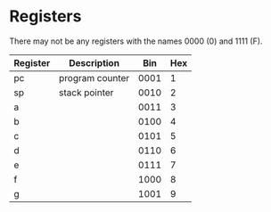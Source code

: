# Registers

There may not be any registers with the names 0000 (0) and 1111 (F).

| Register | Description     | Bin  | Hex |
| -------- | --------------- | ---- | --- |
| pc       | program counter | 0001 | 1   |
| sp       | stack pointer   | 0010 | 2   |
| a        |                 | 0011 | 3   |
| b        |                 | 0100 | 4   |
| c        |                 | 0101 | 5   |
| d        |                 | 0110 | 6   |
| e        |                 | 0111 | 7   |
| f        |                 | 1000 | 8   |
| g        |                 | 1001 | 9   |
